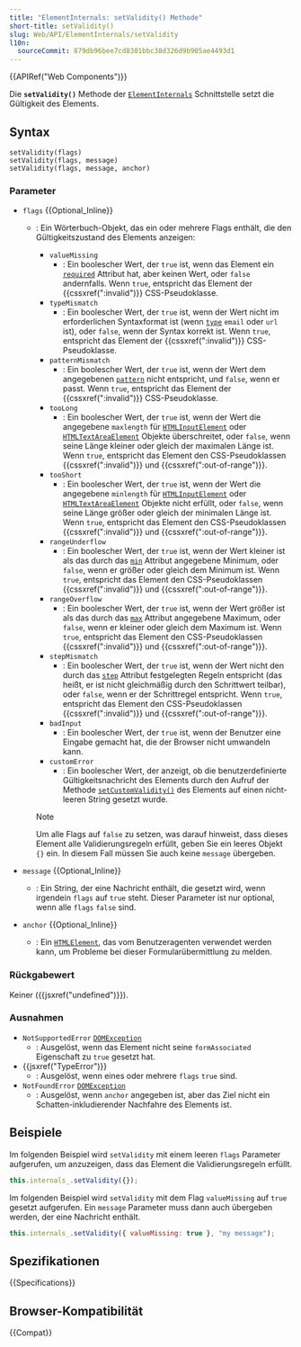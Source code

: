 ```yaml
---
title: "ElementInternals: setValidity() Methode"
short-title: setValidity()
slug: Web/API/ElementInternals/setValidity
l10n:
  sourceCommit: 879db96bee7cd8301bbc38d326d9b905ae4493d1
---
```


{{APIRef("Web Components")}}

Die **`setValidity()`** Methode der [`ElementInternals`](/de/docs/Web/API/ElementInternals) Schnittstelle setzt die Gültigkeit des Elements.

## Syntax

```js-nolint
setValidity(flags)
setValidity(flags, message)
setValidity(flags, message, anchor)
```

### Parameter

- `flags` {{Optional_Inline}}

  - : Ein Wörterbuch-Objekt, das ein oder mehrere Flags enthält, die den Gültigkeitszustand des Elements anzeigen:

    - `valueMissing`
      - : Ein boolescher Wert, der `true` ist, wenn das Element ein [`required`](/de/docs/Web/HTML/Element/input#required) Attribut hat, aber keinen Wert, oder `false` andernfalls. Wenn `true`, entspricht das Element der {{cssxref(":invalid")}} CSS-Pseudoklasse.
    - `typeMismatch`
      - : Ein boolescher Wert, der `true` ist, wenn der Wert nicht im erforderlichen Syntaxformat ist (wenn [`type`](/de/docs/Web/HTML/Element/input#type) `email` oder `url` ist), oder `false`, wenn der Syntax korrekt ist. Wenn `true`, entspricht das Element der {{cssxref(":invalid")}} CSS-Pseudoklasse.
    - `patternMismatch`
      - : Ein boolescher Wert, der `true` ist, wenn der Wert dem angegebenen [`pattern`](/de/docs/Web/HTML/Element/input#pattern) nicht entspricht, und `false`, wenn er passt. Wenn `true`, entspricht das Element der {{cssxref(":invalid")}} CSS-Pseudoklasse.
    - `tooLong`
      - : Ein boolescher Wert, der `true` ist, wenn der Wert die angegebene `maxlength` für [`HTMLInputElement`](/de/docs/Web/API/HTMLInputElement) oder [`HTMLTextAreaElement`](/de/docs/Web/API/HTMLTextAreaElement) Objekte überschreitet, oder `false`, wenn seine Länge kleiner oder gleich der maximalen Länge ist. Wenn `true`, entspricht das Element den CSS-Pseudoklassen {{cssxref(":invalid")}} und {{cssxref(":out-of-range")}}.
    - `tooShort`
      - : Ein boolescher Wert, der `true` ist, wenn der Wert die angegebene `minlength` für [`HTMLInputElement`](/de/docs/Web/API/HTMLInputElement) oder [`HTMLTextAreaElement`](/de/docs/Web/API/HTMLTextAreaElement) Objekte nicht erfüllt, oder `false`, wenn seine Länge größer oder gleich der minimalen Länge ist. Wenn `true`, entspricht das Element den CSS-Pseudoklassen {{cssxref(":invalid")}} und {{cssxref(":out-of-range")}}.
    - `rangeUnderflow`
      - : Ein boolescher Wert, der `true` ist, wenn der Wert kleiner ist als das durch das [`min`](/de/docs/Web/HTML/Element/input#min) Attribut angegebene Minimum, oder `false`, wenn er größer oder gleich dem Minimum ist. Wenn `true`, entspricht das Element den CSS-Pseudoklassen {{cssxref(":invalid")}} und {{cssxref(":out-of-range")}}.
    - `rangeOverflow`
      - : Ein boolescher Wert, der `true` ist, wenn der Wert größer ist als das durch das [`max`](/de/docs/Web/HTML/Element/input#max) Attribut angegebene Maximum, oder `false`, wenn er kleiner oder gleich dem Maximum ist. Wenn `true`, entspricht das Element den CSS-Pseudoklassen {{cssxref(":invalid")}} und {{cssxref(":out-of-range")}}.
    - `stepMismatch`
      - : Ein boolescher Wert, der `true` ist, wenn der Wert nicht den durch das [`step`](/de/docs/Web/HTML/Element/input#step) Attribut festgelegten Regeln entspricht (das heißt, er ist nicht gleichmäßig durch den Schrittwert teilbar), oder `false`, wenn er der Schrittregel entspricht. Wenn `true`, entspricht das Element den CSS-Pseudoklassen {{cssxref(":invalid")}} und {{cssxref(":out-of-range")}}.
    - `badInput`
      - : Ein boolescher Wert, der `true` ist, wenn der Benutzer eine Eingabe gemacht hat, die der Browser nicht umwandeln kann.
    - `customError`
      - : Ein boolescher Wert, der anzeigt, ob die benutzerdefinierte Gültigkeitsnachricht des Elements durch den Aufruf der Methode [`setCustomValidity()`](/de/docs/Web/API/HTMLInputElement/setCustomValidity) des Elements auf einen nicht-leeren String gesetzt wurde.

    > [!NOTE]
    > Um alle Flags auf `false` zu setzen, was darauf hinweist, dass dieses Element alle Validierungsregeln erfüllt, geben Sie ein leeres Objekt `{}` ein. In diesem Fall müssen Sie auch keine `message` übergeben.

- `message` {{Optional_Inline}}
  - : Ein String, der eine Nachricht enthält, die gesetzt wird, wenn irgendein `flags` auf `true` steht. Dieser Parameter ist nur optional, wenn alle `flags` `false` sind.
- `anchor` {{Optional_Inline}}
  - : Ein [`HTMLElement`](/de/docs/Web/API/HTMLElement), das vom Benutzeragenten verwendet werden kann, um Probleme bei dieser Formularübermittlung zu melden.

### Rückgabewert

Keiner ({{jsxref("undefined")}}).

### Ausnahmen

- `NotSupportedError` [`DOMException`](/de/docs/Web/API/DOMException)
  - : Ausgelöst, wenn das Element nicht seine `formAssociated` Eigenschaft zu `true` gesetzt hat.
- {{jsxref("TypeError")}}
  - : Ausgelöst, wenn eines oder mehrere `flags` `true` sind.
- `NotFoundError` [`DOMException`](/de/docs/Web/API/DOMException)
  - : Ausgelöst, wenn `anchor` angegeben ist, aber das Ziel nicht ein Schatten-inkludierender Nachfahre des Elements ist.

## Beispiele

Im folgenden Beispiel wird `setValidity` mit einem leeren `flags` Parameter aufgerufen, um anzuzeigen, dass das Element die Validierungsregeln erfüllt.

```js
this.internals_.setValidity({});
```

Im folgenden Beispiel wird `setValidity` mit dem Flag `valueMissing` auf `true` gesetzt aufgerufen. Ein `message` Parameter muss dann auch übergeben werden, der eine Nachricht enthält.

```js
this.internals_.setValidity({ valueMissing: true }, "my message");
```

## Spezifikationen

{{Specifications}}

## Browser-Kompatibilität

{{Compat}}
